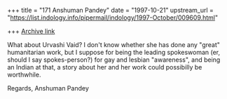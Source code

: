 +++
title = "171 Anshuman Pandey"
date = "1997-10-21"
upstream_url = "https://list.indology.info/pipermail/indology/1997-October/009609.html"

+++
[Archive link](https://list.indology.info/pipermail/indology/1997-October/009609.html)

What about Urvashi Vaid? I don't know whether she has done any "great"
humanitarian work, but I suppose for being the leading spokeswoman (er,
should I say spokes-person?) for gay and lesbian "awareness", and being
an Indian at that, a story about her and her work could possibilly be
worthwhile.

Regards,
Anshuman Pandey



